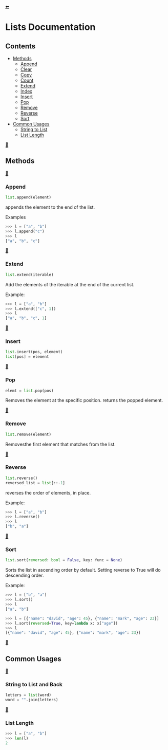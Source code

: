 [⬅](../../README.md)
# Lists Documentation
## Contents
- [Methods](#methods)
  - [Append](#append)
  - [Clear](#clear)
  - [Copy](#copy)
  - [Count](#count)
  - [Extend](#extend)
  - [Index](#index)
  - [Insert](#insert)
  - [Pop](#pop)
  - [Remove](#remove)
  - [Reverse](#reverse)
  - [Sort](#sort)
- [Common Usages](#common-usages)
  - [String to List](#string-to-list)
  - [List Length](#list-length)

[🔼](#lists-documentation)
## Methods

[🔼](#lists-documentation)
### Append

```python
list.append(element)
```
appends the element to the end of the list.

Examples
```python
>>> l = ["a", "b"]
>>> l.append("c")
>>> l
["a", "b", "c"]
```

[🔼](#lists-documentation)
### Extend

```python
list.extend(iterable)
```
Add the elements of the iterable at the end of the current list.

Example:
```python
>>> l = ["a", "b"]
>>> l.extend(["c", 1])
>>> l
["a", "b", "c", 1]
```

[🔼](#lists-documentation)
### Insert

```python
list.insert(pos, element)
list[pos] = element
```

[🔼](#lists-documentation)
### Pop

```python
elemt = list.pop(pos)
```
Removes the element at the specific position. returns the popped element.

[🔼](#lists-documentation)
### Remove

```python
list.remove(element)
```
Removesthe first element that matches from the list.

[🔼](#lists-documentation)
### Reverse

```python
list.reverse()
reversed_list = list[::-1]
```
reverses the order of elements, in place.

Example:
```python
>>> l = ["a", "b"]
>>> l.reverse()
>>> l
["b", "a"]
```

[🔼](#lists-documentation)
### Sort

```python
list.sort(reversed: bool = False, key: func = None)
```
Sorts the list in ascending order by default. Setting reverse to True will do descending order.

Example:
```python
>>> l = ["b", "a"]
>>> l.sort()
>>> l
["a", "b"]
```
```python
>>> l = [{"name": "david", "age": 45}, {"name": "mark", "age": 23}]
>>> l.sort(reversed=True, key=lambda x: x["age"])
>>> l
[{"name": "david", "age": 45}, {"name": "mark", "age": 23}]
```


[🔼](#lists-documentation)
## Common Usages
[🔼](#lists-documentation)
### String to List and Back
```python
letters = list(word)
word = "".join(letters)
```
[🔼](#lists-documentation)
### List Length
```python
>>> l = ["a", "b"]
>>> len(l)
2
```
